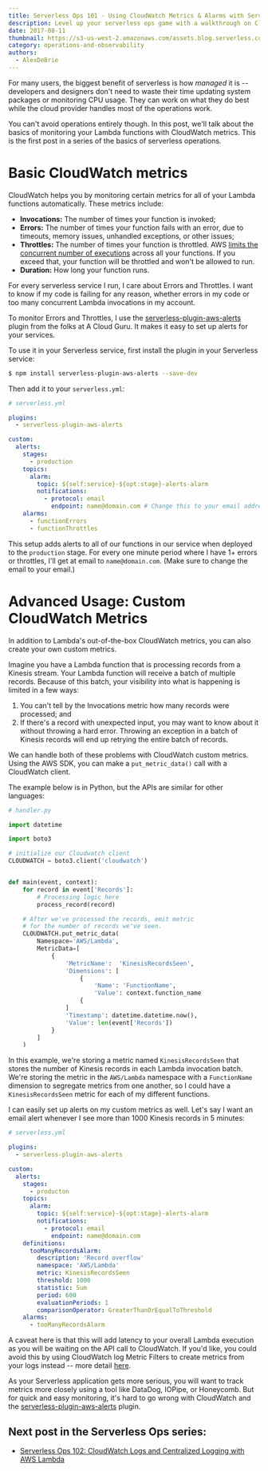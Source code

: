 ```yaml
---
title: Serverless Ops 101 - Using CloudWatch Metrics & Alarms with Serverless Functions
description: Level up your serverless ops game with a walkthrough on CloudWatch metrics and alarms
date: 2017-08-11
thumbnail: https://s3-us-west-2.amazonaws.com/assets.blog.serverless.com/cloudwatch+metrics.jpg
category: operations-and-observability
authors:
  - AlexDeBrie
---
```


For many users, the biggest benefit of serverless is how _managed_ it is -- developers and designers don't need to waste their time updating system packages or monitoring CPU usage. They can work on what they do best while the cloud provider handles most of the operations work.

You can't avoid operations entirely though. In this post, we'll talk about the basics of monitoring your Lambda functions with CloudWatch metrics. This is the first post in a series of the basics of serverless operations.

# Basic CloudWatch metrics

CloudWatch helps you by monitoring certain metrics for all of your Lambda functions automatically. These metrics include:

- **Invocations:** The number of times your function is invoked;
- **Errors:** The number of times your function fails with an error, due to timeouts, memory issues, unhandled exceptions, or other issues;
- **Throttles:** The number of times your function is throttled. AWS [limits the concurrent number of executions](http://docs.aws.amazon.com/lambda/latest/dg/concurrent-executions.html) across all your functions. If you exceed that, your function will be throttled and won't be allowed to run.
- **Duration:** How long your function runs.

For every serverless service I run, I care about Errors and Throttles. I want to know if my code is failing for any reason, whether errors in my code or too many concurrent Lambda invocations in my account.

To monitor Errors and Throttles, I use the [serverless-plugin-aws-alerts](https://github.com/ACloudGuru/serverless-plugin-aws-alerts) plugin from the folks at A Cloud Guru. It makes it easy to set up alerts for your services.

To use it in your Serverless service, first install the plugin in your Serverless service:

```bash
$ npm install serverless-plugin-aws-alerts --save-dev
```

Then add it to your `serverless.yml`:

```yaml
# serverless.yml

plugins:
  - serverless-plugin-aws-alerts

custom:
  alerts:
    stages:
      - production
    topics:
      alarm: 
        topic: ${self:service}-${opt:stage}-alerts-alarm
        notifications:
          - protocol: email
            endpoint: name@domain.com # Change this to your email address
    alarms:
      - functionErrors
      - functionThrottles
```

This setup adds alerts to all of our functions in our service when deployed to the `production` stage. For every one minute period where I have 1+ errors or throttles, I'll get at email to `name@domain.com`. (Make sure to change the email to your email.)

# Advanced Usage: Custom CloudWatch Metrics

In addition to Lambda's out-of-the-box CloudWatch metrics, you can also create your own custom metrics.

Imagine you have a Lambda function that is processing records from a Kinesis stream. Your Lambda function will receive a batch of multiple records. Because of this batch, your visibility into what is happening is limited in a few ways:

1. You can't tell by the Invocations metric how many records were processed; and
2. If there's a record with unexpected input, you may want to know about it without throwing a hard error. Throwing an exception in a batch of Kinesis records will end up retrying the entire batch of records.

We can handle both of these problems with CloudWatch custom metrics. Using the AWS SDK, you can make a `put_metric_data()` call with a CloudWatch client.

The example below is in Python, but the APIs are similar for other languages:

```python
# handler.py

import datetime

import boto3

# initialize our Cloudwatch client
CLOUDWATCH = boto3.client('cloudwatch')


def main(event, context):
    for record in event['Records']:
        # Processing logic here
        process_record(record)

    # After we've processed the records, emit metric
    # for the number of records we've seen.
    CLOUDWATCH.put_metric_data(
        Namespace='AWS/Lambda',
        MetricData=[
            {
                'MetricName':  'KinesisRecordsSeen',
                'Dimensions': [
                    {
                        'Name': 'FunctionName',
                        'Value': context.function_name
                    {
                ]
                'Timestamp': datetime.datetime.now(),
                'Value': len(event['Records'])
            }
        ]
    )
```

In this example, we're storing a metric named `KinesisRecordsSeen` that stores the number of Kinesis records in each Lambda invocation batch. We're storing the metric in the `AWS/Lambda` namespace with a `FunctionName` dimension to segregate metrics from one another, so I could have a `KinesisRecordsSeen` metric for each of my different functions.

I can easily set up alerts on my custom metrics as well. Let's say I want an email alert whenever I see more than 1000 Kinesis records in 5 minutes:

```yaml
# serverless.yml

plugins:
  - serverless-plugin-aws-alerts

custom:
  alerts:
    stages:
      - producton
    topics:
      alarm: 
        topic: ${self:service}-${opt:stage}-alerts-alarm
        notifications:
          - protocol: email
            endpoint: name@domain.com
    definitions:
      tooManyRecordsAlarm:
        description: 'Record overflow'
        namespace: 'AWS/Lambda'
        metric: KinesisRecordsSeen
        threshold: 1000
        statistic: Sum
        period: 600
        evaluationPeriods: 1
        comparisonOperator: GreaterThanOrEqualToThreshold
    alarms:
      - tooManyRecordsAlarm
```

A caveat here is that this will add latency to your overall Lambda execution as you will be waiting on the API call to CloudWatch. If you'd like, you could avoid this by using CloudWatch log Metric Filters to create metrics from your logs instead -- more detail [here](http://docs.aws.amazon.com/AmazonCloudWatch/latest/logs/MonitoringLogData.html).

As your Serverless application gets more serious, you will want to track metrics more closely using a tool like DataDog, IOPipe, or Honeycomb. But for quick and easy monitoring, it's hard to go wrong with CloudWatch and the [serverless-plugin-aws-alerts](https://github.com/ACloudGuru/serverless-plugin-aws-alerts) plugin.

## Next post in the Serverless Ops series:

- [Serverless Ops 102: CloudWatch Logs and Centralized Logging with AWS Lambda](https://serverless.com/blog/serverless-ops-logs/)
